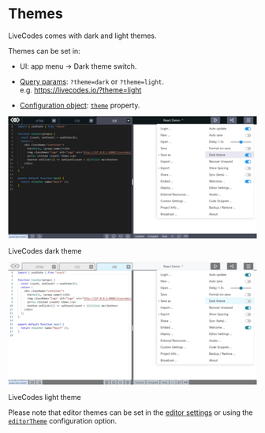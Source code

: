 # Themes

LiveCodes comes with dark and light themes.

Themes can be set in:

- UI: app menu → Dark theme switch.

- [Query params](../configuration/query-params.md): `?theme=dark` or `?theme=light`.  
  e.g. https://livecodes.io/?theme=light

- [Configuration object](../configuration/configuration-object.md): [`theme`](../configuration/configuration-object.md#theme) property.

![LiveCodes dark theme](../../static/img/screenshots/dark-theme.jpg)

<div className="caption">LiveCodes dark theme</div>

![LiveCodes light theme](../../static/img/screenshots/light-theme-.jpg)

<div className="caption">LiveCodes light theme</div>

Please note that editor themes can be set in the [editor settings](./editor-settings.md) or using the [`editorTheme`](../configuration/configuration-object.md#editortheme) configuration option.
